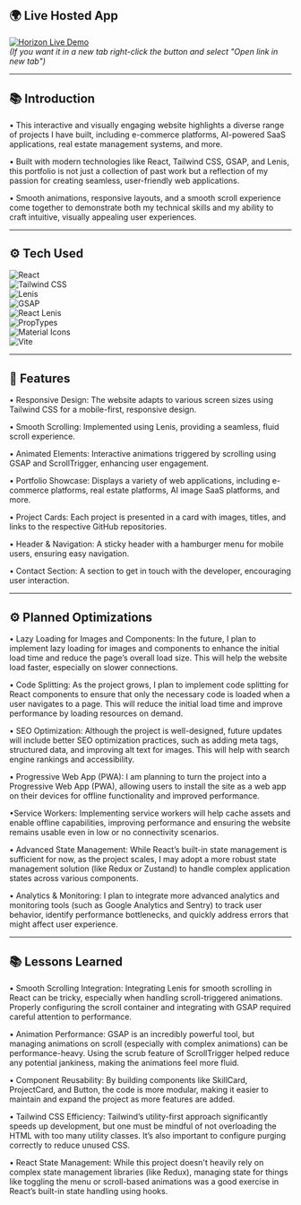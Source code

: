 ## 🌍 Live Hosted App

[![Horizon Live Demo](https://img.shields.io/badge/Live%20Demo-Visit%20Now-brightgreen?style=for-the-badge)](https://praveensharrma.netlify.app)  
*(If you want it in a new tab right-click the button and select "Open link in new tab")*

---

## 📚 Introduction
• This interactive and visually engaging website highlights a diverse range of projects I have built, including e-commerce platforms, AI-powered SaaS applications, real estate management systems, and more.

• Built with modern technologies like React, Tailwind CSS, GSAP, and Lenis, this portfolio is not just a collection of past work but a reflection of my passion for creating seamless, user-friendly web applications. 

• Smooth animations, responsive layouts, and a smooth scroll experience come together to demonstrate both my technical skills and my ability to craft intuitive, visually appealing user experiences.

---

## ⚙️ Tech Used

![React](https://img.shields.io/badge/React-61DAFB?style=for-the-badge&logo=react&logoColor=black)  
![Tailwind CSS](https://img.shields.io/badge/Tailwind%20CSS-38B2AC?style=for-the-badge&logo=tailwind-css&logoColor=white)  
![Lenis](https://img.shields.io/badge/Lenis-000000?style=for-the-badge&logo=github&logoColor=white)  
![GSAP](https://img.shields.io/badge/GSAP-88C0D0?style=for-the-badge&logo=gsap&logoColor=black)  
![React Lenis](https://img.shields.io/badge/React%20Lenis-000000?style=for-the-badge&logo=react&logoColor=white)  
![PropTypes](https://img.shields.io/badge/PropTypes-61DAFB?style=for-the-badge&logo=react&logoColor=black)  
![Material Icons](https://img.shields.io/badge/Material%20Icons-000000?style=for-the-badge&logo=material-design&logoColor=white)  
![Vite](https://img.shields.io/badge/Vite-646CFF?style=for-the-badge&logo=vite&logoColor=white)



---

## 🔋 Features
• Responsive Design:
The website adapts to various screen sizes using Tailwind CSS for a mobile-first, responsive design.

• Smooth Scrolling:
Implemented using Lenis, providing a seamless, fluid scroll experience.

• Animated Elements:
Interactive animations triggered by scrolling using GSAP and ScrollTrigger, enhancing user engagement.

• Portfolio Showcase:
Displays a variety of web applications, including e-commerce platforms, real estate platforms, AI image SaaS platforms, and more.

• Project Cards:
Each project is presented in a card with images, titles, and links to the respective GitHub repositories.

• Header & Navigation:
A sticky header with a hamburger menu for mobile users, ensuring easy navigation.

• Contact Section:
A section to get in touch with the developer, encouraging user interaction.

---

## ⚙️ Planned Optimizations
• Lazy Loading for Images and Components:
In the future, I plan to implement lazy loading for images and components to enhance the initial load time and reduce the page’s overall load size. This will help the website load faster, especially on slower connections.

• Code Splitting:
As the project grows, I plan to implement code splitting for React components to ensure that only the necessary code is loaded when a user navigates to a page. This will reduce the initial load time and improve performance by loading resources on demand.

• SEO Optimization:
Although the project is well-designed, future updates will include better SEO optimization practices, such as adding meta tags, structured data, and improving alt text for images. This will help with search engine rankings and accessibility.

• Progressive Web App (PWA):
I am planning to turn the project into a Progressive Web App (PWA), allowing users to install the site as a web app on their devices for offline functionality and improved performance.

•Service Workers:
Implementing service workers will help cache assets and enable offline capabilities, improving performance and ensuring the website remains usable even in low or no connectivity scenarios.

• Advanced State Management:
While React’s built-in state management is sufficient for now, as the project scales, I may adopt a more robust state management solution (like Redux or Zustand) to handle complex application states across various components.

• Analytics & Monitoring:
I plan to integrate more advanced analytics and monitoring tools (such as Google Analytics and Sentry) to track user behavior, identify performance bottlenecks, and quickly address errors that might affect user experience.

---

## 📚 Lessons Learned
• Smooth Scrolling Integration:
Integrating Lenis for smooth scrolling in React can be tricky, especially when handling scroll-triggered animations. Properly configuring the scroll container and integrating with GSAP required careful attention to performance.

• Animation Performance:
GSAP is an incredibly powerful tool, but managing animations on scroll (especially with complex animations) can be performance-heavy. Using the scrub feature of ScrollTrigger helped reduce any potential jankiness, making the animations feel more fluid.

• Component Reusability:
By building components like SkillCard, ProjectCard, and Button, the code is more modular, making it easier to maintain and expand the project as more features are added.

• Tailwind CSS Efficiency:
Tailwind’s utility-first approach significantly speeds up development, but one must be mindful of not overloading the HTML with too many utility classes. It’s also important to configure purging correctly to reduce unused CSS.

• React State Management:
While this project doesn't heavily rely on complex state management libraries (like Redux), managing state for things like toggling the menu or scroll-based animations was a good exercise in React’s built-in state handling using hooks.
